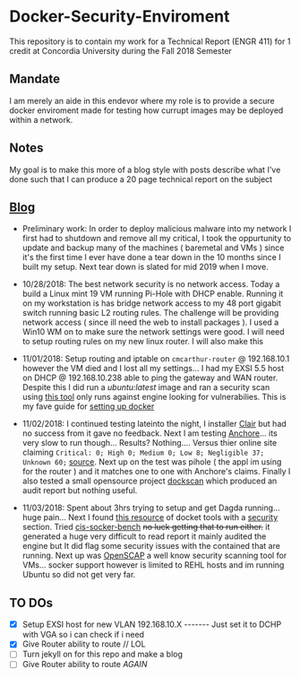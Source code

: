 # Docker-Security-Enviroment
This repository is to contain my work for a Technical Report (ENGR 411) for 1 credit at Concordia University during the Fall 2018 Semester

## Mandate
I am merely an aide in this endevor where my role is to provide a secure docker enviroment made for testing how currupt images may be deployed within a network.

## Notes
My goal is to make this more of a blog style with posts describe what I've done such that I can produce a 20 page technical report on the subject

## [Blog](Docker-Security-Environment/blog)
- Preliminary work: In order to deploy malicious malware into my network I first had to shutdown and remove all my critical, I took the oppurtunity to update and backup many of the machines ( baremetal and VMs ) since it's the first time I ever have done a tear down in the 10 months since I built my setup. Next tear down is slated for mid 2019 when I move.

- 10/28/2018: The best network security is no network access. Today a build a Linux mint 19 VM running Pi-Hole with DHCP enable. Running it on my workstation is has bridge network access to my 48 port gigabit switch running basic L2 routing rules. The challenge will be providing network access ( since ill need the web to install packages ). I used a Win10 WM on to make sure the network settings were good. I will need to setup routing rules on my new linux router. I will also make this

- 11/01/2018: Setup routing and iptable on `cmcarthur-router` @ 192.168.10.1 however the VM died and I lost all my settings... I had my EXSI 5.5 host on DHCP @ 192.168.10.238 able to ping the gateway and WAN router. Despite this I did run a _ubuntu:latest_ image and ran a security scan using [this tool](https://github.com/docker/docker-bench-security) only runs against engine looking for vulnerabilies. This is my fave guide for [setting up docker](https://www.digitalocean.com/community/tutorials/how-to-install-and-use-docker-on-ubuntu-16-04)

- 11/02/2018: I continued testing lateinto the night, I installer [Clair](https://coreos.com/clair/docs/latest/) but had no success from it gave no feedback. Next I am testing [Anchore](https://github.com/anchore/anchore-engine)... its very slow to run though... Results? Nothing.... Versus thier online site claiming `Critical: 0; High 0; Medium 0; Low 8; Negligible 37; Unknown 60;` [source](https://anchore.io/image/dockerhub/library%2Fubuntu%3Alatest). Next up on the test was pihole ( the appl im using for the router ) and it matches one to one with Anchore's claims. Finally I also tested a small opensource project [dockscan](https://github.com/kost/dockscan) which produced an audit report but nothing useful.

- 11/03/2018: Spent about 3hrs trying to setup and get Dagda running... huge pain... Next I found [this resource](https://github.com/veggiemonk/awesome-docker) of docket tools with a [security](https://github.com/veggiemonk/awesome-docker#security) section. Tried [cis-socker-bench](https://github.com/dev-sec/cis-docker-benchmark) ~~no luck getting that to run either.~~ it generated a huge very difficult to read report it mainly audited the engine but It did flag some security issues with the contained that are running. Next up was [OpenSCAP](https://github.com/OpenSCAP/openscap) a well know security scanning tool for VMs... socker support however is limited to REHL hosts and im running Ubuntu so did not get very far.


## TO DOs
- [x] Setup EXSI host for new VLAN 192.168.10.X  ------- Just set it to DCHP with VGA so i can check if i need
- [x] Give Router ability to route // LOL
- [ ] Turn jekyll on for this repo and make a blog
- [ ] Give Router ability to route _AGAIN_
